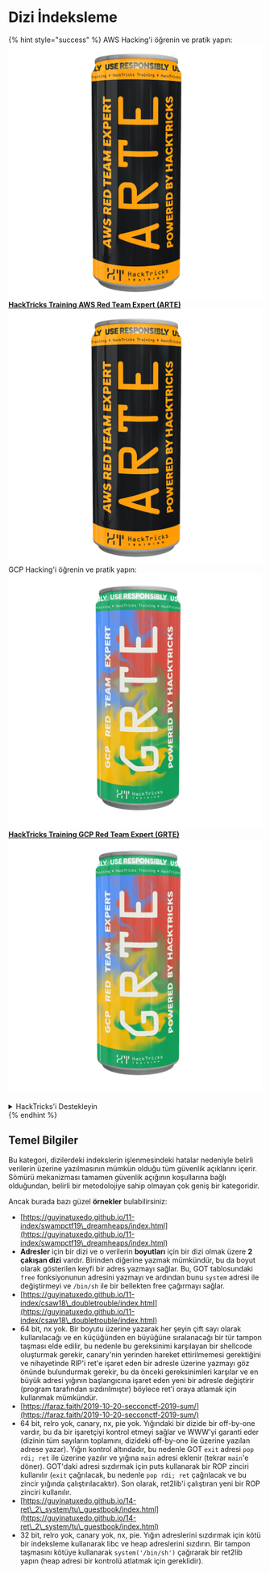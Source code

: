 # Dizi İndeksleme

{% hint style="success" %}
AWS Hacking'i öğrenin ve pratik yapın:<img src="/.gitbook/assets/arte.png" alt="" data-size="line">[**HackTricks Training AWS Red Team Expert (ARTE)**](https://training.hacktricks.xyz/courses/arte)<img src="/.gitbook/assets/arte.png" alt="" data-size="line">\
GCP Hacking'i öğrenin ve pratik yapın: <img src="/.gitbook/assets/grte.png" alt="" data-size="line">[**HackTricks Training GCP Red Team Expert (GRTE)**<img src="/.gitbook/assets/grte.png" alt="" data-size="line">](https://training.hacktricks.xyz/courses/grte)

<details>

<summary>HackTricks'i Destekleyin</summary>

* [**abonelik planlarını**](https://github.com/sponsors/carlospolop) kontrol edin!
* **💬 [**Discord grubuna**](https://discord.gg/hRep4RUj7f) veya [**telegram grubuna**](https://t.me/peass) katılın ya da **Twitter'da** bizi **takip edin** 🐦 [**@hacktricks\_live**](https://twitter.com/hacktricks\_live)**.**
* **Hacking ipuçlarını paylaşmak için** [**HackTricks**](https://github.com/carlospolop/hacktricks) ve [**HackTricks Cloud**](https://github.com/carlospolop/hacktricks-cloud) github reposuna PR gönderin.

</details>
{% endhint %}

## Temel Bilgiler

Bu kategori, dizilerdeki indekslerin işlenmesindeki hatalar nedeniyle belirli verilerin üzerine yazılmasının mümkün olduğu tüm güvenlik açıklarını içerir. Sömürü mekanizması tamamen güvenlik açığının koşullarına bağlı olduğundan, belirli bir metodolojiye sahip olmayan çok geniş bir kategoridir.

Ancak burada bazı güzel **örnekler** bulabilirsiniz:

* [https://guyinatuxedo.github.io/11-index/swampctf19\_dreamheaps/index.html](https://guyinatuxedo.github.io/11-index/swampctf19\_dreamheaps/index.html)
* **Adresler** için bir dizi ve o verilerin **boyutları** için bir dizi olmak üzere **2 çakışan dizi** vardır. Birinden diğerine yazmak mümkündür, bu da boyut olarak gösterilen keyfi bir adres yazmayı sağlar. Bu, GOT tablosundaki `free` fonksiyonunun adresini yazmayı ve ardından bunu `system` adresi ile değiştirmeyi ve `/bin/sh` ile bir bellekten free çağırmayı sağlar.
* [https://guyinatuxedo.github.io/11-index/csaw18\_doubletrouble/index.html](https://guyinatuxedo.github.io/11-index/csaw18\_doubletrouble/index.html)
* 64 bit, nx yok. Bir boyutu üzerine yazarak her şeyin çift sayı olarak kullanılacağı ve en küçüğünden en büyüğüne sıralanacağı bir tür tampon taşması elde edilir, bu nedenle bu gereksinimi karşılayan bir shellcode oluşturmak gerekir, canary'nin yerinden hareket ettirilmemesi gerektiğini ve nihayetinde RIP'i ret'e işaret eden bir adresle üzerine yazmayı göz önünde bulundurmak gerekir, bu da önceki gereksinimleri karşılar ve en büyük adresi yığının başlangıcına işaret eden yeni bir adresle değiştirir (program tarafından sızdırılmıştır) böylece ret'i oraya atlamak için kullanmak mümkündür.
* [https://faraz.faith/2019-10-20-secconctf-2019-sum/](https://faraz.faith/2019-10-20-secconctf-2019-sum/)
* 64 bit, relro yok, canary, nx, pie yok. Yığındaki bir dizide bir off-by-one vardır, bu da bir işaretçiyi kontrol etmeyi sağlar ve WWW'yi garanti eder (dizinin tüm sayıların toplamını, dizideki off-by-one ile üzerine yazılan adrese yazar). Yığın kontrol altındadır, bu nedenle GOT `exit` adresi `pop rdi; ret` ile üzerine yazılır ve yığına `main` adresi eklenir (tekrar `main`'e döner). GOT'daki adresi sızdırmak için puts kullanarak bir ROP zinciri kullanılır (`exit` çağrılacak, bu nedenle `pop rdi; ret` çağrılacak ve bu zincir yığında çalıştırılacaktır). Son olarak, ret2lib'i çalıştıran yeni bir ROP zinciri kullanılır.
* [https://guyinatuxedo.github.io/14-ret\_2\_system/tu\_guestbook/index.html](https://guyinatuxedo.github.io/14-ret\_2\_system/tu\_guestbook/index.html)
* 32 bit, relro yok, canary yok, nx, pie. Yığın adreslerini sızdırmak için kötü bir indeksleme kullanarak libc ve heap adreslerini sızdırın. Bir tampon taşmasını kötüye kullanarak `system('/bin/sh')` çağırarak bir ret2lib yapın (heap adresi bir kontrolü atlatmak için gereklidir).
